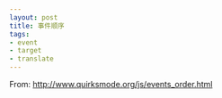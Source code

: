 ```yaml
---
layout: post
title: 事件顺序
tags:
- event
- target
- translate
---
```


From: <http://www.quirksmode.org/js/events_order.html>

